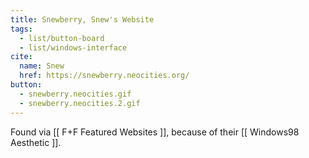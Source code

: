 ```yaml
---
title: Snewberry, Snew's Website
tags:
  - list/button-board
  - list/windows-interface
cite:
  name: Snew
  href: https://snewberry.neocities.org/
button: 
  - snewberry.neocities.gif
  - snewberry.neocities.2.gif
---
```


Found via [[ F+F Featured Websites ]], because of their [[ Windows98 Aesthetic ]].
